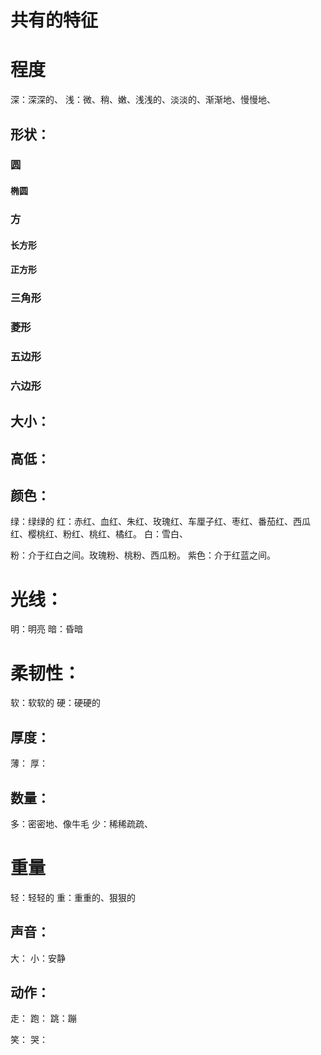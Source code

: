 
# 共有的特征
# 程度
深：深深的、
浅：微、稍、嫩、浅浅的、淡淡的、渐渐地、慢慢地、


## 形状：
### 圆
#### 椭圆
### 方
#### 长方形
#### 正方形

### 三角形
### 菱形
### 五边形
### 六边形

## 大小：

## 高低：
## 颜色：
绿：绿绿的
红：赤红、血红、朱红、玫瑰红、车厘子红、枣红、番茄红、西瓜红、樱桃红、粉红、桃红、橘红。
白：雪白、

粉：介于红白之间。玫瑰粉、桃粉、西瓜粉。
紫色：介于红蓝之间。
# 光线：
明：明亮
暗：昏暗
# 柔韧性：
软：软软的
硬：硬硬的

## 厚度：
薄：
厚：
## 数量：
多：密密地、像牛毛
少：稀稀疏疏、

# 重量
轻：轻轻的
重：重重的、狠狠的

## 声音：
大：
小：安静

## 动作：
走：
跑：
跳：蹦

笑：
哭：



